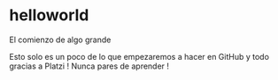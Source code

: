 # helloworld
El comienzo de algo grande

Esto solo es un poco de lo que empezaremos a hacer en GitHub y todo gracias a Platzi !
Nunca pares de aprender !
